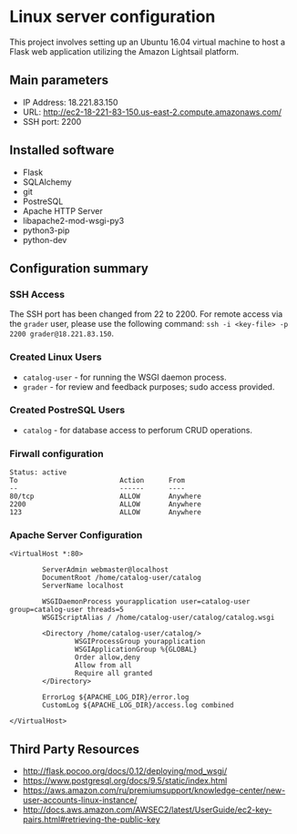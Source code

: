 # Linux server configuration 

This project involves setting up an Ubuntu 16.04 virtual machine to host a Flask web application utilizing the Amazon Lightsail platform.

## Main parameters
* IP Address: 18.221.83.150
* URL: http://ec2-18-221-83-150.us-east-2.compute.amazonaws.com/
* SSH port: 2200

## Installed software
* Flask
* SQLAlchemy
* git
* PostreSQL
* Apache HTTP Server
* libapache2-mod-wsgi-py3
* python3-pip
* python-dev

## Configuration summary
### SSH Access
The SSH port has been changed from 22 to 2200. For remote access via the `grader` user, please use the following command:
`ssh -i <key-file> -p 2200 grader@18.221.83.150`.

### Created Linux Users
* `catalog-user` - for running the WSGI daemon process.
* `grader` - for review and feedback purposes; sudo access provided.

### Created PostreSQL Users
* `catalog` - for database access to perforum CRUD operations.

### Firwall configuration
```
Status: active
To                         Action      From
--                         ------      ----
80/tcp                     ALLOW       Anywhere                  
2200                       ALLOW       Anywhere                  
123                        ALLOW       Anywhere  
```

### Apache Server Configuration
```
<VirtualHost *:80>

        ServerAdmin webmaster@localhost
        DocumentRoot /home/catalog-user/catalog
        ServerName localhost

        WSGIDaemonProcess yourapplication user=catalog-user group=catalog-user threads=5
        WSGIScriptAlias / /home/catalog-user/catalog/catalog.wsgi

        <Directory /home/catalog-user/catalog/>
                WSGIProcessGroup yourapplication
                WSGIApplicationGroup %{GLOBAL}
                Order allow,deny
                Allow from all
                Require all granted
        </Directory>

        ErrorLog ${APACHE_LOG_DIR}/error.log
        CustomLog ${APACHE_LOG_DIR}/access.log combined

</VirtualHost>

```

## Third Party Resources
* http://flask.pocoo.org/docs/0.12/deploying/mod_wsgi/
* https://www.postgresql.org/docs/9.5/static/index.html
* https://aws.amazon.com/ru/premiumsupport/knowledge-center/new-user-accounts-linux-instance/
* http://docs.aws.amazon.com/AWSEC2/latest/UserGuide/ec2-key-pairs.html#retrieving-the-public-key

